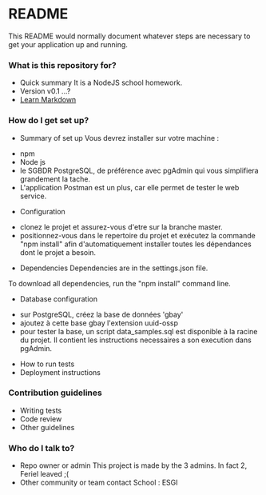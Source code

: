# README #

This README would normally document whatever steps are necessary to get your application up and running.

### What is this repository for? ###

* Quick summary
It is a NodeJS school homework.
* Version
v0.1 ...?
* [Learn Markdown](https://bitbucket.org/tutorials/markdowndemo)

### How do I get set up? ###

* Summary of set up
Vous devrez installer sur votre machine :
- npm
- Node js
- le SGBDR PostgreSQL, de préférence avec pgAdmin qui vous simplifiera grandement la tache.
- L'application Postman est un plus, car elle permet de tester le web service.

* Configuration
- clonez le projet et assurez-vous d'etre sur la branche master.
- positionnez-vous dans le repertoire du projet et exécutez la commande "npm install"
afin d'automatiquement installer toutes les dépendances dont le projet a besoin.

* Dependencies
Dependencies are in the settings.json file.

To download all dependencies, run the "npm install" command line.

* Database configuration
- sur PostgreSQL, créez la base de données 'gbay'
- ajoutez à cette base gbay l'extension uuid-ossp
- pour tester la base, un script data_samples.sql est disponible à la racine du projet.
Il contient les instructions necessaires a son execution dans pgAdmin.

* How to run tests
* Deployment instructions

### Contribution guidelines ###

* Writing tests
* Code review
* Other guidelines

### Who do I talk to? ###

* Repo owner or admin
This project is made by the 3 admins. In fact 2, Feriel leaved ;(
* Other community or team contact
School : ESGI
